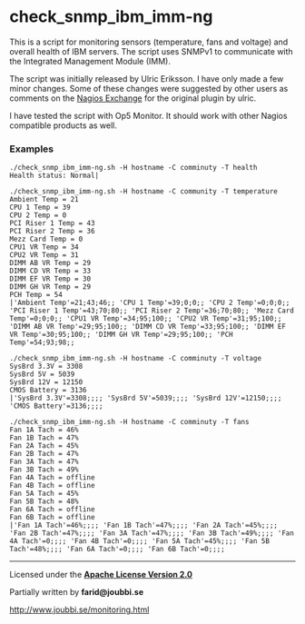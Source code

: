 # check_snmp_ibm_imm-ng

This is a script for monitoring sensors (temperature, fans and voltage) and overall health of IBM servers.
The script uses SNMPv1 to communicate with the Integrated Management Module (IMM).


The script was initially released by Ulric Eriksson.
I have only made a few minor changes. Some of these changes were suggested by other users as comments on the [Nagios Exchange](https://exchange.nagios.org/directory/Plugins/Hardware/Server-Hardware/IBM/check_snmp_ibm_imm-2Esh/details) for the original plugin by ulric.

I have tested the script with Op5 Monitor. It should work with other Nagios compatible products as well.


### Examples

```
./check_snmp_ibm_imm-ng.sh -H hostname -C comminuty -T health
Health status: Normal|
```
```
./check_snmp_ibm_imm-ng.sh -H hostname -C community -T temperature
Ambient Temp = 21
CPU 1 Temp = 39
CPU 2 Temp = 0
PCI Riser 1 Temp = 43
PCI Riser 2 Temp = 36
Mezz Card Temp = 0
CPU1 VR Temp = 34
CPU2 VR Temp = 31
DIMM AB VR Temp = 29
DIMM CD VR Temp = 33
DIMM EF VR Temp = 30
DIMM GH VR Temp = 29
PCH Temp = 54
|'Ambient Temp'=21;43;46;; 'CPU 1 Temp'=39;0;0;; 'CPU 2 Temp'=0;0;0;; 'PCI Riser 1 Temp'=43;70;80;; 'PCI Riser 2 Temp'=36;70;80;; 'Mezz Card Temp'=0;0;0;; 'CPU1 VR Temp'=34;95;100;; 'CPU2 VR Temp'=31;95;100;; 'DIMM AB VR Temp'=29;95;100;; 'DIMM CD VR Temp'=33;95;100;; 'DIMM EF VR Temp'=30;95;100;; 'DIMM GH VR Temp'=29;95;100;; 'PCH Temp'=54;93;98;;
```
```
./check_snmp_ibm_imm-ng.sh -H hostname -C comminuty -T voltage
SysBrd 3.3V = 3308
SysBrd 5V = 5039
SysBrd 12V = 12150
CMOS Battery = 3136
|'SysBrd 3.3V'=3308;;;; 'SysBrd 5V'=5039;;;; 'SysBrd 12V'=12150;;;; 'CMOS Battery'=3136;;;;
```
```
./check_snmp_ibm_imm-ng.sh -H hostname -C comminuty -T fans
Fan 1A Tach = 46%
Fan 1B Tach = 47%
Fan 2A Tach = 45%
Fan 2B Tach = 47%
Fan 3A Tach = 47%
Fan 3B Tach = 49%
Fan 4A Tach = offline
Fan 4B Tach = offline
Fan 5A Tach = 45%
Fan 5B Tach = 48%
Fan 6A Tach = offline
Fan 6B Tach = offline
|'Fan 1A Tach'=46%;;;; 'Fan 1B Tach'=47%;;;; 'Fan 2A Tach'=45%;;;; 'Fan 2B Tach'=47%;;;; 'Fan 3A Tach'=47%;;;; 'Fan 3B Tach'=49%;;;; 'Fan 4A Tach'=0;;;; 'Fan 4B Tach'=0;;;; 'Fan 5A Tach'=45%;;;; 'Fan 5B Tach'=48%;;;; 'Fan 6A Tach'=0;;;; 'Fan 6B Tach'=0;;;;
```


___

Licensed under the [__Apache License Version 2.0__](https://www.apache.org/licenses/LICENSE-2.0)

Partially written by __farid@joubbi.se__

http://www.joubbi.se/monitoring.html

